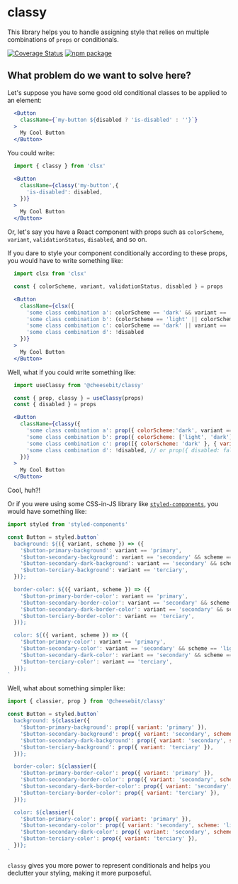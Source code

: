 # classy

This library helps you to handle assigning style that relies on multiple combinations of `props` or conditionals.

[![Coverage Status](https://img.shields.io/coveralls/github/cheesebit/classy?style=flat-square)](https://coveralls.io/github/cheesebit/classy)
[![npm package](https://img.shields.io/npm/v/@cheesebit/classy?style=flat-square)](https://www.npmjs.com/package/@cheesebit/classy)

## What problem do we want to solve here?

Let's suppose you have some good old conditional classes to be applied to an element:

```jsx
  <Button
    className={`my-button ${disabled ? 'is-disabled' : ''}`}
  >
    My Cool Button
  </Button>
```

You could write:

```jsx
  import { classy } from 'clsx'

  <Button
    className={classy('my-button',{
      'is-disabled': disabled,
    })}
  >
    My Cool Button
  </Button>
```

Or, let's say you have a React component with props such as `colorScheme`, `variant`, `validationStatus`, `disabled`, and so on.

If you dare to style your component conditionally according to these props, you would have to write something like:

```jsx
  import clsx from 'clsx'

  const { colorScheme, variant, validationStatus, disabled } = props

  <Button
    className={clsx({
      'some class combination a': colorScheme == 'dark' && variant == 'primary',
      'some class combination b': (colorScheme == 'light' || colorScheme == 'dark') && variant == 'secondary' && validationStatus == 'valid',
      'some class combination c': colorScheme == 'dark' || variant == 'terciary',
      'some class combination d': !disabled
    })}
  >
    My Cool Button
  </Button>
```

Well, what if you could write something like:

```jsx
  import useClassy from '@cheesebit/classy'

  const { prop, classy } = useClassy(props)
  const { disabled } = props

  <Button
    className={classy({
      'some class combination a': prop({ colorScheme:'dark', variant == 'primary' }),
      'some class combination b': prop({ colorScheme: ['light', 'dark'], variant: 'secondary', validationStatus: 'valid' }),
      'some class combination c': prop([{ colorScheme: 'dark' }, { variant: 'terciary' }],
      'some class combination d': !disabled, // or prop({ disabled: false })
    })}
  >
    My Cool Button
  </Button>
```

Cool, huh?!

Or if you were using some CSS-in-JS library like [`styled-components`](https://styled-components.com/), you would have something like:

```jsx
import styled from 'styled-components'

const Button = styled.button`
  background: ${({ variant, scheme }) => ({
    '$button-primary-background': variant == 'primary',
    '$button-secondary-background': variant == 'secondary' && scheme == 'light',
    '$button-secondary-dark-background': variant == 'secondary' && scheme == 'dark',
    '$button-terciary-background': variant == 'terciary',
  })};

  border-color: ${({ variant, scheme }) => ({
    '$button-primary-border-color': variant == 'primary',
    '$button-secondary-border-color': variant == 'secondary' && scheme == 'light',
    '$button-secondary-dark-border-color': variant == 'secondary' && scheme == 'dark',
    '$button-terciary-border-color': variant == 'terciary',
  })};

  color: ${({ variant, scheme }) => ({
    '$button-primary-color': variant == 'primary',
    '$button-secondary-color': variant == 'secondary' && scheme == 'light',
    '$button-secondary-dark-color': variant == 'secondary' && scheme == 'dark',
    '$button-terciary-color': variant == 'terciary',
  })};
`
```

Well, what about something simpler like:

```jsx
import { classier, prop } from '@cheesebit/classy'

const Button = styled.button`
  background: ${classier({
    '$button-primary-background': prop({ variant: 'primary' }),
    '$button-secondary-background': prop({ variant: 'secondary', scheme: 'light' }),
    '$button-secondary-dark-background': prop({ variant: 'secondary', scheme: 'dark' }),
    '$button-terciary-background': prop({ variant: 'terciary' }),
  })};

  border-color: ${classier({
    '$button-primary-border-color': prop({ variant: 'primary' }),
    '$button-secondary-border-color': prop({ variant: 'secondary', scheme: 'light' }),
    '$button-secondary-dark-border-color': prop({ variant: 'secondary', scheme: 'dark' }),
    '$button-terciary-border-color': prop({ variant: 'terciary' }),
  })};

  color: ${classier({
    '$button-primary-color': prop({ variant: 'primary' }),
    '$button-secondary-color': prop({ variant: 'secondary', scheme: 'light' }),
    '$button-secondary-dark-color': prop({ variant: 'secondary', scheme: 'dark' }),
    '$button-terciary-color': prop({ variant: 'terciary' }),
  })};
`
```

`classy` gives you more power to represent conditionals and helps you declutter your styling, making it more purposeful.
